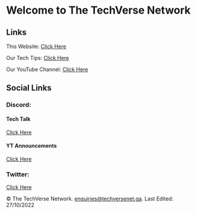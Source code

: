 # Welcome to The TechVerse Network

## Links
This Website: [Click Here](https://techversenet.ga)


Our Tech Tips: [Click Here](https://techversecs.wixsite.com/tvcs/blog)


Our YouTube Channel: [Click Here](https://www.youtube.com/channel/UCD6Y1pwh4QRnkyOkviur8hQ)


## Social Links
### Discord:
#### Tech Talk
[Click Here](https://discord.gg/xCsrZyYDEH)


#### YT Announcements
[Click Here](https://discord.gg/https://discord.gg/ntrrqAJWST)


### Twitter:
[Click Here](https://twitter.com/TechVerseIT)











© The TechVerse Network. enquiries@techversenet.ga. Last Edited: 27/10/2022
